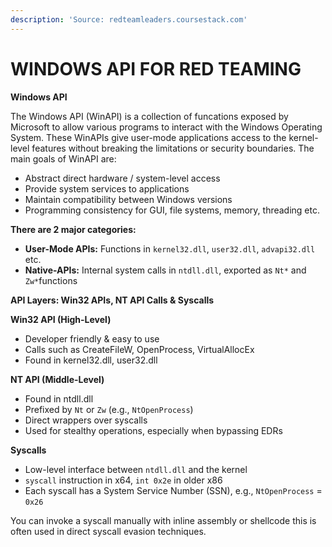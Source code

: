 ```yaml
---
description: 'Source: redteamleaders.coursestack.com'
---
```


# WINDOWS API FOR RED TEAMING

**Windows API**

The Windows API (WinAPI) is a collection of funcations exposed by Microsoft to allow various programs to interact with the Windows Operating System. These WinAPIs give user-mode applications access to the kernel-level features without breaking the limitations or security boundaries. The main goals of WinAPI are:

* Abstract direct hardware / system-level access
* Provide system services to applications
* Maintain compatibility between Windows versions
* Programming consistency for GUI, file systems, memory, threading etc.

**There are 2 major categories:**

* **User-Mode APIs:** Functions in `kernel32.dll`, `user32.dll`, `advapi32.dll` etc.
* **Native-APIs:** Internal system calls in `ntdll.dll`, exported as `Nt*` and `Zw*`functions

&#x20;**API Layers: Win32 APIs, NT API Calls & Syscalls**

**Win32 API (High-Level)**

* Developer friendly & easy to use
* Calls such as CreateFileW, OpenProcess, VirtualAllocEx
* Found in kernel32.dll, user32.dll

**NT API (Middle-Level)**

* Found in ntdll.dll
* Prefixed by `Nt` or `Zw` (e.g., `NtOpenProcess`)
* Direct wrappers over syscalls
* Used for stealthy operations, especially when bypassing EDRs

**Syscalls**

* Low-level interface between `ntdll.dll` and the kernel
* `syscall` instruction in x64, `int 0x2e` in older x86
* Each syscall has a System Service Number (SSN), e.g., `NtOpenProcess` = `0x26`

You can invoke a syscall manually with inline assembly or shellcode this is often used in direct syscall evasion techniques.

